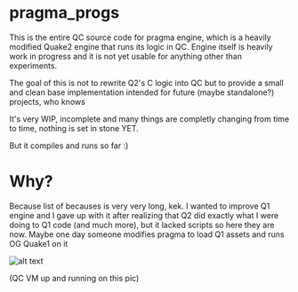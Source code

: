 # pragma_progs

This is the entire QC source code for pragma engine, which is a heavily modified Quake2 engine that runs its logic in QC. Engine itself is heavily work in progress and it is not yet usable for anything other than experiments.

The goal of this is not to rewrite Q2's C logic into QC but to provide a small and clean base implementation intended for future (maybe standalone?) projects, who knows

It's very WIP, incomplete and many things are completly changing from time to time, nothing is set in stone YET.

But it compiles and runs so far :)

# Why?
Because list of becauses is very very long, kek. I wanted to improve Q1 engine and I gave up with it after realizing that Q2 did exactly what I were doing to Q1 code (and much more), but it lacked scripts so here they are now.
Maybe one day someone modifies pragma to load Q1 assets and runs OG Quake1 on it


![alt text](https://i.imgur.com/nYmWVyd.jpg)

(QC VM up and running on this pic)
